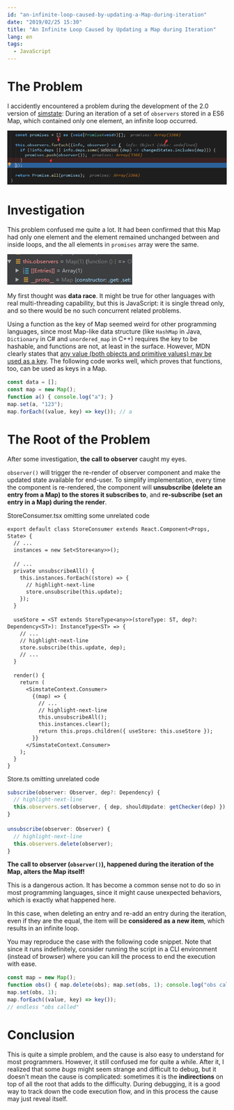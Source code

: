 ```yaml
---
id: "an-infinite-loop-caused-by-updating-a-Map-during-iteration"
date: "2019/02/25 15:30"
title: "An Infinite Loop Caused by Updating a Map during Iteration"
lang: en
tags:
  - JavaScript
---
```


# The Problem

I accidently encountered a problem during the development of the 2.0 version of [simstate](/articles/simstate-and-why): During an iteration of a set of `observers` stored in a ES6 Map, which contained only one element, an infinite loop occurred.

![](./loop-that-never-ends.png)

# Investigation

This problem confused me quite a lot. It had been confirmed that this Map had only one element and the element remained unchanged between and inside loops, and the all elements in `promises` array were the same.

![](./only-one-element.png)

My first thought was **data race**. It might be true for other languages with real multi-threading capability, but this is JavaScript: it is single thread only, and so there would be no such concurrent related problems.

Using a function as the key of Map seemed weird for other programming languages, since most Map-like data structure (like `HashMap` in Java, `Dictionary` in C# and `unordered_map` in C++) requires the key to be hashable, and functions are not, at least in the surface. However, MDN clearly states that [any value (both objects and primitive values) may be used as a key](https://developer.mozilla.org/en-US/docs/Web/JavaScript/Reference/Global_Objects/Map). The following code works well, which proves that functions, too, can be used as keys in a Map.

```js
const data = [];
const map = new Map();
function a() { console.log("a"); }
map.set(a, "123");
map.forEach((value, key) => key()); // a
```

# The Root of the Problem

After some investigation, **the call to observer** caught my eyes.

`observer()` will trigger the re-render of observer component and make the updated state available for end-user. To simplify implementation, every time the component is re-rendered, the component will **unsubscribe (delete an entry from a Map) to the stores it subscribes to**, and **re-subscribe (set an entry in a Map) during the render**.

StoreConsumer.tsx omitting some unrelated code

```tsx
export default class StoreConsumer extends React.Component<Props, State> {
  // ...
  instances = new Set<Store<any>>();

  // ...
  private unsubscribeAll() {
    this.instances.forEach((store) => {
      // highlight-next-line
      store.unsubscribe(this.update);
    });
  }

  useStore = <ST extends StoreType<any>>(storeType: ST, dep?: Dependency<ST>): InstanceType<ST> => {
    // ...
    // highlight-next-line
    store.subscribe(this.update, dep);
    // ...
  }

  render() {
    return (
      <SimstateContext.Consumer>
        {(map) => {
          // ...
          // highlight-next-line
          this.unsubscribeAll();
          this.instances.clear();
          return this.props.children({ useStore: this.useStore });
        }}
      </SimstateContext.Consumer>
    );
  }
}
```

Store.ts omitting unrelated code

```ts
subscribe(observer: Observer, dep?: Dependency) {
  // highlight-next-line
  this.observers.set(observer, { dep, shouldUpdate: getChecker(dep) });
}

unsubscribe(observer: Observer) {
  // highlight-next-line
  this.observers.delete(observer);
}
```

**The call to observer (`observer()`), happened during the iteration of the Map, alters the Map itself!**

This is a dangerous action. It has become a common sense not to do so in most programming languages, since it might cause unexpected behaviors, which is exactly what happened here.

In this case, when deleting an entry and re-add an entry during the iteration, even if they are the equal, the item will be **considered as a new item**, which results in an infinite loop.

You may reproduce the case with the following code snippet. Note that since it runs indefinitely, consider running the script in a CLI environment (instead of browser) where you can kill the process to end the execution with ease.

```js
const map = new Map();
function obs() { map.delete(obs); map.set(obs, 1); console.log("obs called"); }
map.set(obs, 1);
map.forEach((value, key) => key());
// endless "obs called"
```

# Conclusion

This is quite a simple problem, and the cause is also easy to understand for most programmers. However, it still confused me for quite a while. After it, I realized that some *bugs* might seem strange and difficult to debug, but it doesn't mean the cause is complicated: sometimes it is the **indirections** on top of all the root that adds to the difficulty. During debugging, it is a good way to track down the code execution flow, and in this process the cause may just reveal itself.
